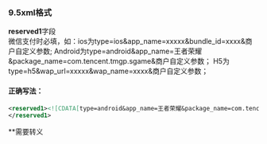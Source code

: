 ### 9.5xml格式

**reserved1**字段   
微信支付时必填，如：ios为type=ios&app_name=xxxxx&bundle_id=xxxx&商户自定义参数;
Android为type=android&app_name=王者荣耀&package_name=com.tencent.tmgp.sgame&商户自定义参数；
H5为type=h5&wap_url=xxxxx&wap_name=xxxx&商户自定义参数；

#### 正确写法：

```xml
<reserved1><![CDATA[type=android&app_name=王者荣耀&package_name=com.tencent.tmgp.sgame&112233]]>
</reserved1>
```

 **需要转义
